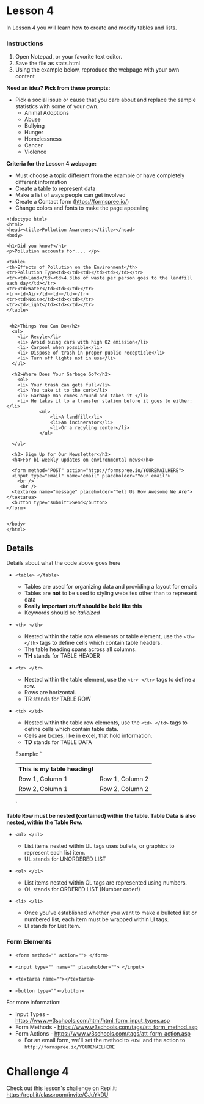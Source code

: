 # Lesson 4

In Lesson 4 you will learn how to create and modify tables and lists.

### Instructions
1. Open Notepad, or your favorite text editor.
2. Save the file as stats.html
3. Using the example below, reproduce the webpage with your own content

**Need an idea?  Pick from these prompts:**
* Pick a social issue or cause that you care about and replace the sample statistics with some of your own.
    * Animal Adoptions
    * Abuse
    * Bullying
    * Hunger
    * Homelessness
    * Cancer
    * Violence

**Criteria for the Lesson 4 webpage:**
* Must choose a topic different from the example or have completely different information
* Create a table to represent data
* Make a list of ways people can get involved
* Create a Contact form (https://formspree.io/)
* Change colors and fonts to make the page appealing

```HTML5
<!doctype html>
<html>
<head><title>Pollution Awareness</title></head>
<body>

<h1>Did you know?</h1>
<p>Pollution accounts for.... </p>

<table>
<th>Effects of Pollution on the Environment</th>
<tr>Pollution Type<td></td><td></td><td></td></tr>
<tr><td>Land</td><td>4.3lbs of waste per person goes to the landfill each day</td></tr>
<tr><td>Water</td><td></td></tr>
<tr><td>Air</td><td></td></tr>
<tr><td>Noise</td><td></td></tr>
<tr><td>Light</td><td></td></tr>
</table>

 
 <h2>Things You Can Do</h2> 
  <ul>
    <li> Recyle</li>
    <li> Avoid buing cars with high O2 emission</li>
    <li> Carpool when possible</li>
    <li> Dispose of trash in proper public recepticle</li>
    <li> Turn off lights not in use</li>
  </ul>
  
  <h2>Where Does Your Garbage Go?</h2>
    <ol>
    <li> Your trash can gets full</li>
    <li> You take it to the curb</li>
    <li> Garbage man comes around and takes it </li>
    <li> He takes it to a transfer station before it goes to either:</li>
      		<ul>
            	<li>A landfill</li>
                <li>An incinerator</li>
                <li>Or a recyling center</li>
            </ul>
      
  </ol>
  
  <h3> Sign Up for Our Newsletter</h3>
  <h4>For bi-weekly updates on environmental news</h4>

  <form method="POST" action="http://formspree.io/YOUREMAILHERE">
  <input type="email" name="email" placeholder="Your email"> 
    <br />
     <br />
  <textarea name="message" placeholder="Tell Us How Awesome We Are"></textarea>
  <button type="submit">Send</button>
</form>
  

</body>
</html>
```

## Details
Details about what the code above goes here

* `<table> </table>`
    * Tables are used for organizing data and providing a layout for emails
    * Tables are **not** to be used to styling websites other than to represent data
    * **Really important stuff should be bold like this**
    * Keywords should be *italicized*
    
* `<th> </th>`
   * Nested within the table row elements or table element, use the `<th> </th>` tags to define cells which contain table headers.
   * The table heading spans across all columns.
   * **TH** stands for TABLE HEADER

* `<tr> </tr>`
   * Nested within the table element, use the `<tr> </tr>` tags to define a row.
   * Rows are horizontal.
   * **TR** stands for TABLE ROW

* `<td> </td>`
   * Nested within the table row elements, use the `<td> </td>` tags to define cells which contain table data.
   * Cells are boxes, like in excel, that hold information.
   * **TD** stands for TABLE DATA
   
   Example:
   `<table>
   <th>This is my table heading!</th>
   <tr><td>Row 1, Column 1</td> <td>Row 1, Column 2</td></tr>
   <tr><td>Row 2, Column 1</td> <td>Row 2, Column 2</td></tr>
   </table>`
   
**Table Row must be nested (contained) within the table.  Table Data is also nested, within the Table Row.**
   
* `<ul> </ul>`
   * List items nested within UL tags uses bullets, or graphics to represent each list item.
   * UL stands for UNORDERED LIST

* `<ol> </ol>`
   * List items nested within OL tags are represented using numbers.
   * OL stands for ORDERED LIST (Number order!)

* `<li> </li>`
   * Once you've established whether you want to make a bulleted list or numbered list, each item must be wrapped within LI tags.
   * LI stands for List Item.

### Form Elements ###
* `<form method="" action=""> </form>`

* `<input type="" name="" placeholder=""> </input>`

* `<textarea name=""></textarea>`

* `<button type=""></button>`

For more information:
* Input Types - https://www.w3schools.com/html/html_form_input_types.asp
* Form Methods - https://www.w3schools.com/tags/att_form_method.asp
* Form Actions - https://www.w3schools.com/tags/att_form_action.asp
   * For an email form, we'll set the method to `POST` and the action to `http://formspree.io/YOUREMAILHERE`
# Challenge 4

Check out this lesson's challenge on Repl.it:
https://repl.it/classroom/invite/CJuYkDU
